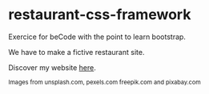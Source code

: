# restaurant-css-framework

Exercice for beCode with the point to learn bootstrap.

We have to make a fictive restaurant site.

Discover my website [here](https://louisevst.github.io/restaurant-css-framework/).

<sup>Images from unsplash.com, pexels.com freepik.com and pixabay.com</sup>
